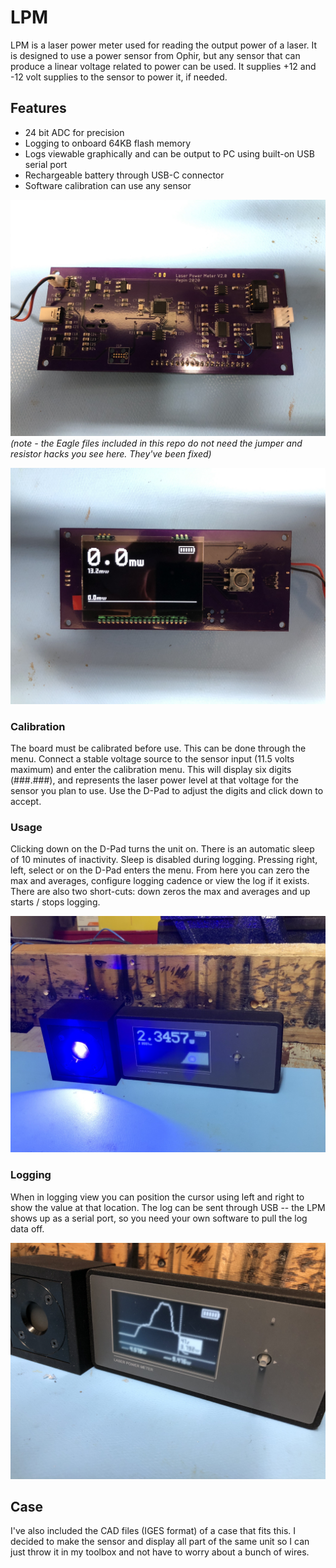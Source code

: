 # LPM
LPM is a laser power meter used for reading the output power of a laser. It is designed to use a power sensor from Ophir, but any sensor that can produce a linear voltage related to power can be used.  It supplies +12 and -12 volt supplies to the sensor to power it, if needed.

## Features
* 24 bit ADC for precision
* Logging to onboard 64KB flash memory
* Logs viewable graphically and can be output to PC using built-on USB serial port
* Rechargeable battery through USB-C connector
* Software calibration can use any sensor

![Board Back](Board_Back.jpg)
_(note - the Eagle files included in this repo do not need the jumper and resistor hacks you see here.  They've been fixed)_

![Board Front](Board_Front.jpg)

### Calibration
The board must be calibrated before use.  This can be done through the menu.  Connect a stable voltage source to the sensor input (11.5 volts maximum) and enter the calibration menu.  This will display six digits (###.###), and represents the laser power level at that voltage for the sensor you plan to use.  Use the D-Pad to adjust the digits and click down to accept.

### Usage
Clicking down on the D-Pad turns the unit on. There is an automatic sleep of 10 minutes of inactivity.  Sleep is disabled during logging. Pressing right, left, select or on the D-Pad enters the menu. From here you can zero the max and averages, configure logging cadence or view the log if it exists.  There are also two short-cuts:  down zeros the max and averages and up starts / stops logging.

![Operation](Operation.jpg)

### Logging
When in logging view you can position the cursor using left and right to show the value at that location.  The log can be sent through USB -- the LPM shows up as a serial port, so you need your own software to pull the log data off.

![Logging](Logging.jpg)

## Case
I've also included the CAD files (IGES format) of a case that fits this.  I decided to make the sensor and display all part of the same unit so I can just throw it in my toolbox and not have to worry about a bunch of wires.
